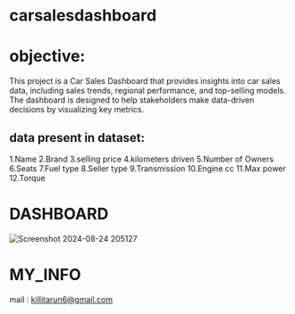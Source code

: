 # carsalesdashboard
# objective:
This project is a Car Sales Dashboard that provides insights into car sales data, including sales trends, regional performance, and top-selling models. The dashboard is designed to help stakeholders make data-driven decisions by visualizing key metrics.
## data present in dataset:
1.Name
2.Brand
3.selling price
4.kilometers driven
5.Number of Owners
6.Seats
7.Fuel type
8.Seller type
9.Transmission
10.Engine cc
11.Max power
12.Torque
# DASHBOARD
![Screenshot 2024-08-24 205127](https://github.com/user-attachments/assets/361e0bbd-0657-47c2-ad99-73172b3b7bef)
# MY_INFO
mail : killitarun6@gmail.com
